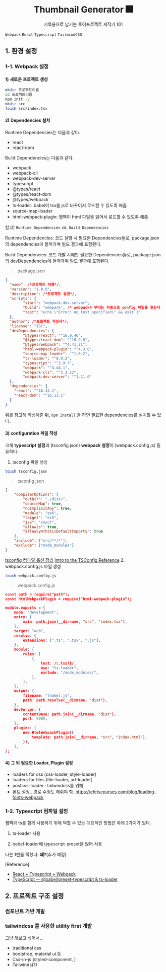 <h1 align="center">Thumbnail Generator 🎆</h1>
<p align="center">기록용으로 남기는 토이프로젝트 제작기 101</div>

 `Webpack` `React` `Typescript` `TailwindCSS`

## 1. 환경 설정

### 1-1. Webpack 설정

#### 1) 새로운 프로젝트 생성

```bash
mkdir 프로젝트이름
cd 프로젝트이름
npm init -y
mkdir src
touch src/index.tsx
```

#### 2)  Dependencies 설치

Runtime Dependencies는 다음과 같다.

- react
- react-dom

Build Dependencies는 다음과 같다.

- webpack
- webpack-cli
- webpack-dev-server
- typescript
- @types/react
- @types/react-dom
- @types/webpack
- ts-loader: babel이 tsx를 js로 바꾸어서 로드할 수 있도록 해줌
- source-map-loader
- html-webpack-plugin: 웹팩이 html 파일을 읽어서 로드할 수 있도록 해줌

참고) `Runtime Dependencies` vs. `Build Dependencies`

Runtime Dependencies: 코드 실행 시 필요한 Dependencies들로, package.json의 dependencies에 들어가며 빌드 결과에 포함된다.

Build Dependencies: 코드 개발 시에만 필요한 Dependencies들로, package.json의 devDependencies에 들어가며 빌드 결과에 포함된다.

> package.json

```json
{
  "name": /*프로젝트 이름*/,
  "version": "1.0.0",
  "description": /*프로젝트 설명*/,
  "scripts": {
        "start": "webpack-dev-server",
        "build": "webpack", /* webpack4 부터는 자동으로 config 파일을 찾는다 */
        "test": "echo \"Error: no test specified\" && exit 1"
  },
  "author": /*프로젝트 작성자*/,
  "license": "ISC",
  "devDependencies": {
        "@types/react": "^16.9.46",
        "@types/react-dom": "^16.9.8",
        "@types/webpack": "^4.41.21",
        "html-webpack-plugin": "^4.3.0",
        "source-map-loader": "^1.0.2",
        "ts-loader": "^8.0.2",
        "typescript": "^3.9.7",
        "webpack": "^4.44.1",
        "webpack-cli": "^3.3.12",
        "webpack-dev-server": "^3.11.0"
  },
  "dependencies": {
    "react": "^16.13.1",
    "react-dom": "^16.13.1"
  }
}
```

위를 참고해 작성해준 뒤,  `npm install` 을 하면 필요한 dependencies를 설치할 수 있다.

#### 3) configuration 파일 작성

크게 **typescript 설정**과 (tsconfig.json) **webpack 설정**이 (webpack.config.js) 필요하다.

1. tsconfig 파일 생성

```bash
touch tsconfig.json
```

> tsconfig.json

```json
{
    "compilerOptions": {
        "outDir": "./dist/",
        "sourceMap": true,
        "noImplicitAny": true,
        "module": "es6",
        "target": "es5",
        "jsx": "react",
        "allowJs": true,
        "allowSyntheticDefaultImports": true
    },
    "include": ["src/**/*"],
    "exclude": ["node_modules"]
}
```
[tsconfig 컴파일 옵션 정리](https://vomvoru.github.io/blog/tsconfig-compiler-options-kr/)
[Intro to the TSConfig Reference](https://www.typescriptlang.org/tsconfig)
2. webpack.config.js 파일 생성
```bash
touch webpack.config.js
```

> webpack.config.js

```json
const path = require("path");
const HtmlWebpackPlugin = require("html-webpack-plugin");

module.exports = {
    mode: "development",
    entry: {
        main: path.join(__dirname, "src", "index.tsx"),
    },
    target: "web",
    resolve: {
        extensions: [".ts", ".tsx", ".js"],
    },
    module: {
        rules: [
            {
                test: /\.tsx?$/,
                use: "ts-loader",
                exclude: "/node_modules/",
            },
        ],
    },
    output: {
        filename: "[name].js",
        path: path.resolve(__dirname, "dist"),
    },
    devServer: {
        contentBase: path.join(__dirname, "dist"),
        port: 8080,
    },
    plugins: [
        new HtmlWebpackPlugin({
            template: path.join(__dirname, "src", "index.html"),
        }),
    ],
};
```

#### 4) 그 외 필요한 Loader, Plugin 설정
- loaders for css (css-loader, style-loader)
- loaders for files (file-loader, url-loader)
- postcss-loader : tailwindcss를 위해
- 폰트 설정...경로 수정도 해줘야 함. https://chriscourses.com/blog/loading-fonts-webpack
### 1-2. Typescript 컴파일 설정

웹팩과 ts를 함께 사용하기 위해 택할 수 있는 대표적인 방법은 아래 2가지가 있다.

1) ts-loader 사용

2) babel-loader에 typescript-preset을 얹어 사용

나는 1번을 택했다. **왜?**(추가 예정)

[Reference]

- [React + Typescript + Webpack](https://dev.to/jacopobonta/react-typescript-webpack-3c6l)
- [TypeScript -- @babel/preset-typescript & ts-loader](https://www.evanlouie.com/posts/typescript-babel-preset-typescript-ts-loader)



## 2. 프로젝트 구조 설정

### 컴포넌트 기반 개발



### tailwindcss 를 사용한 utility first 개발

그냥 해보고 싶어서...

- traditional css
- bootstrap, material ui 등
- Css-in-js (styled-component, )
- Tailwinds(?)